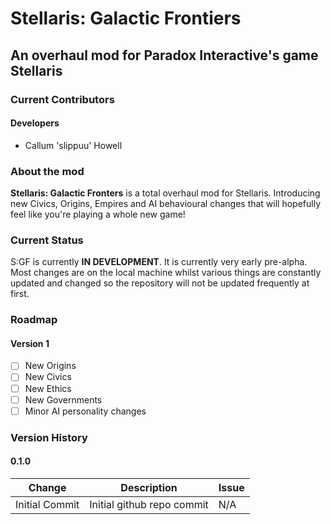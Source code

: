 # Stellaris: Galactic Frontiers
## An overhaul mod for Paradox Interactive's game Stellaris

### Current Contributors
#### Developers
* Callum 'slippuu' Howell

### About the mod
**Stellaris: Galactic Fronters** is a total overhaul mod for Stellaris. Introducing new Civics, Origins, Empires and AI behavioural changes that will hopefully feel like you're playing a whole new game!

### Current Status
S:GF is currently **IN DEVELOPMENT**. It is currently very early pre-alpha. Most changes are on the local machine whilst various things are constantly updated and changed so the repository will not be updated frequently at first.

### Roadmap
#### Version 1
- [ ] New Origins
- [ ] New Civics
- [ ] New Ethics
- [ ] New Governments
- [ ] Minor AI personality changes

### Version History
#### 0.1.0
Change | Description | Issue
--- | --- | ---
Initial Commit | Initial github repo commit | N/A